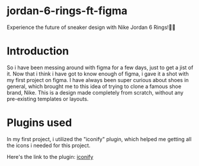 # jordan-6-rings-ft-figma
Experience the future of sneaker design with Nike Jordan 6 Rings!👟🚀

# Introduction
So i have been messing around with figma for a few days, just to get a jist of it. Now that i think i have got to know enough of figma, i gave it a shot with my first project on figma. I have always been super curious about shoes in general, which brought me to this idea of trying to clone a famous shoe brand, Nike. This is a design made completely from scratch, without any pre-existing templates or layouts.

# Plugins used
In my first project, i utilized the "iconify" plugin, which helped me getting all the icons i needed for this project.

Here's the link to the plugin: [iconify](https://www.figma.com/community/plugin/735098390272716381/iconify)

